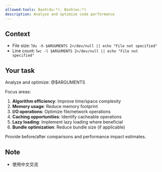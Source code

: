 ```yaml
---
allowed-tools: Bash(du:*), Bash(wc:*)
description: Analyze and optimize code performance
---
```


## Context

- File size: !`du -h $ARGUMENTS 2>/dev/null || echo "File not specified"`
- Line count: !`wc -l $ARGUMENTS 2>/dev/null || echo "File not specified"`

## Your task

Analyze and optimize: @$ARGUMENTS

Focus areas:
1. **Algorithm efficiency**: Improve time/space complexity
2. **Memory usage**: Reduce memory footprint
3. **I/O operations**: Optimize file/network operations
4. **Caching opportunities**: Identify cacheable operations
5. **Lazy loading**: Implement lazy loading where beneficial
6. **Bundle optimization**: Reduce bundle size (if applicable)

Provide before/after comparisons and performance impact estimates.
## Note
- 使用中文交流
